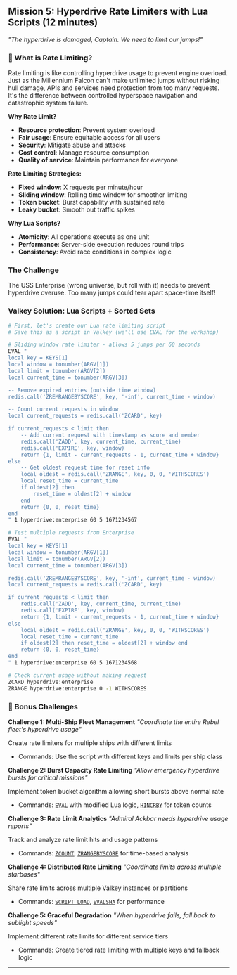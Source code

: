 ## Mission 5: Hyperdrive Rate Limiters with Lua Scripts (12 minutes)
*"The hyperdrive is damaged, Captain. We need to limit our jumps!"*

### 🌟 What is Rate Limiting?
Rate limiting is like controlling hyperdrive usage to prevent engine overload. Just as the Millennium Falcon can't make unlimited jumps without risking hull damage, APIs and services need protection from too many requests. It's the difference between controlled hyperspace navigation and catastrophic system failure.

**Why Rate Limit?**
- **Resource protection**: Prevent system overload
- **Fair usage**: Ensure equitable access for all users  
- **Security**: Mitigate abuse and attacks
- **Cost control**: Manage resource consumption
- **Quality of service**: Maintain performance for everyone

**Rate Limiting Strategies:**
- **Fixed window**: X requests per minute/hour
- **Sliding window**: Rolling time window for smoother limiting
- **Token bucket**: Burst capability with sustained rate
- **Leaky bucket**: Smooth out traffic spikes

**Why Lua Scripts?**
- **Atomicity**: All operations execute as one unit
- **Performance**: Server-side execution reduces round trips
- **Consistency**: Avoid race conditions in complex logic

### The Challenge
The USS Enterprise (wrong universe, but roll with it) needs to prevent hyperdrive overuse. Too many jumps could tear apart space-time itself!

### Valkey Solution: Lua Scripts + Sorted Sets
```bash
# First, let's create our Lua rate limiting script
# Save this as a script in Valkey (we'll use EVAL for the workshop)

# Sliding window rate limiter - allows 5 jumps per 60 seconds
EVAL "
local key = KEYS[1]
local window = tonumber(ARGV[1])
local limit = tonumber(ARGV[2])  
local current_time = tonumber(ARGV[3])

-- Remove expired entries (outside time window)
redis.call('ZREMRANGEBYSCORE', key, '-inf', current_time - window)

-- Count current requests in window
local current_requests = redis.call('ZCARD', key)

if current_requests < limit then
    -- Add current request with timestamp as score and member
    redis.call('ZADD', key, current_time, current_time)
    redis.call('EXPIRE', key, window)
    return {1, limit - current_requests - 1, current_time + window}
else
    -- Get oldest request time for reset info
    local oldest = redis.call('ZRANGE', key, 0, 0, 'WITHSCORES')
    local reset_time = current_time
    if oldest[2] then
        reset_time = oldest[2] + window
    end
    return {0, 0, reset_time}
end
" 1 hyperdrive:enterprise 60 5 1671234567

# Test multiple requests from Enterprise
EVAL "
local key = KEYS[1]
local window = tonumber(ARGV[1]) 
local limit = tonumber(ARGV[2])
local current_time = tonumber(ARGV[3])

redis.call('ZREMRANGEBYSCORE', key, '-inf', current_time - window)
local current_requests = redis.call('ZCARD', key)

if current_requests < limit then
    redis.call('ZADD', key, current_time, current_time)
    redis.call('EXPIRE', key, window)
    return {1, limit - current_requests - 1, current_time + window}
else
    local oldest = redis.call('ZRANGE', key, 0, 0, 'WITHSCORES')
    local reset_time = current_time
    if oldest[2] then reset_time = oldest[2] + window end
    return {0, 0, reset_time}
end
" 1 hyperdrive:enterprise 60 5 1671234568

# Check current usage without making request
ZCARD hyperdrive:enterprise
ZRANGE hyperdrive:enterprise 0 -1 WITHSCORES
```

### 🚀 Bonus Challenges

**Challenge 1: Multi-Ship Fleet Management**
*"Coordinate the entire Rebel fleet's hyperdrive usage"*

Create rate limiters for multiple ships with different limits
- Commands: Use the script with different keys and limits per ship class

**Challenge 2: Burst Capacity Rate Limiting**
*"Allow emergency hyperdrive bursts for critical missions"*

Implement token bucket algorithm allowing short bursts above normal rate
- Commands: [`EVAL`](https://valkey.io/commands/eval/) with modified Lua logic, [`HINCRBY`](https://valkey.io/commands/hincrby/) for token counts

**Challenge 3: Rate Limit Analytics**
*"Admiral Ackbar needs hyperdrive usage reports"*

Track and analyze rate limit hits and usage patterns
- Commands: [`ZCOUNT`](https://valkey.io/commands/zcount/), [`ZRANGEBYSCORE`](https://valkey.io/commands/zrangebyscore/) for time-based analysis

**Challenge 4: Distributed Rate Limiting**
*"Coordinate limits across multiple starbases"*

Share rate limits across multiple Valkey instances or partitions  
- Commands: [`SCRIPT LOAD`](https://valkey.io/commands/script-load/), [`EVALSHA`](https://valkey.io/commands/evalsha/) for performance

**Challenge 5: Graceful Degradation**
*"When hyperdrive fails, fall back to sublight speeds"*

Implement different rate limits for different service tiers
- Commands: Create tiered rate limiting with multiple keys and fallback logic

---
